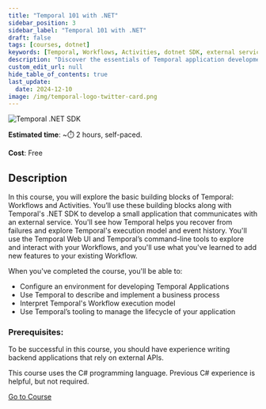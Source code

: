 ```yaml
---
title: "Temporal 101 with .NET"
sidebar_position: 3
sidebar_label: "Temporal 101 with .NET"
draft: false
tags: [courses, dotnet]
keywords: [Temporal, Workflows, Activities, dotnet SDK, external service, recovery, execution model, event history, Temporal Web UI, command-line tools, business process, application lifecycle]
description: "Discover the essentials of Temporal application development in this course, focusing on Workflows, Activities, and the .NET SDK. You'll develop a small app, recover from failures, and use Temporal's execution model and tools to manage your application lifecycle effectively."
custom_edit_url: null
hide_table_of_contents: true
last_update:
  date: 2024-12-10
image: /img/temporal-logo-twitter-card.png
---
```


<!-- Generated Mar 28 2024 -->
<!-- DO NOT edit this file directly. -->

![Temporal .NET SDK](/img/sdk_banners/banner_dotnet.png)

**Estimated time**: ~⏱️ 2 hours, self-paced.

**Cost**: Free

## Description

In this course, you will explore the basic building blocks of Temporal: Workflows and Activities. You’ll use these building blocks along with Temporal's .NET SDK to develop a small application that communicates with an external service. You'll see how Temporal helps you recover from failures and explore Temporal's execution model and event history. You'll use the Temporal Web UI and Temporal’s command-line tools to explore and interact with your Workflows, and you'll use what you've learned to add new features to your existing Workflow.

When you've completed the course, you'll be able to:

- Configure an environment for developing Temporal Applications
- Use Temporal to describe and implement a business process
- Interpret Temporal's Workflow execution model
- Use Temporal’s tooling to manage the lifecycle of your application

### Prerequisites:

To be successful in this course, you should have experience writing backend applications that rely on external APIs.

This course uses the C# programming language. Previous C# experience is helpful, but not required.

<a className="button button--primary" href="https://temporal.talentlms.com/catalog/info/id:254">Go to Course</a> 
